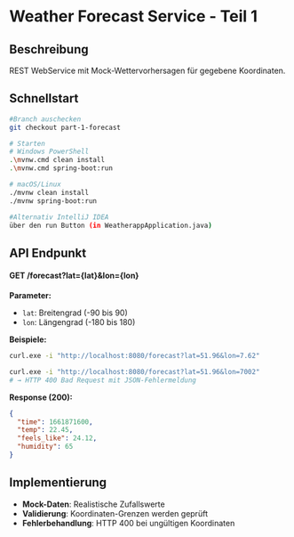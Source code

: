 # Weather Forecast Service - Teil 1

## Beschreibung
REST WebService mit Mock-Wettervorhersagen für gegebene Koordinaten.

## Schnellstart
```bash
#Branch auschecken
git checkout part-1-forecast

# Starten
# Windows PowerShell
.\mvnw.cmd clean install
.\mvnw.cmd spring-boot:run

# macOS/Linux
./mvnw clean install
./mvnw spring-boot:run

#Alternativ IntelliJ IDEA
über den run Button (in WeatherappApplication.java)
```

## API Endpunkt

#### GET /forecast?lat={lat}&lon={lon}
**Parameter:**
- `lat`: Breitengrad (-90 bis 90)
- `lon`: Längengrad (-180 bis 180)

**Beispiele:**
```bash
curl.exe -i "http://localhost:8080/forecast?lat=51.96&lon=7.62"

curl.exe -i "http://localhost:8080/forecast?lat=51.96&lon=7002"
# → HTTP 400 Bad Request mit JSON-Fehlermeldung

```

**Response (200):**
```json
{
  "time": 1661871600,
  "temp": 22.45,
  "feels_like": 24.12,
  "humidity": 65
}
```

## Implementierung
- **Mock-Daten**: Realistische Zufallswerte
- **Validierung**: Koordinaten-Grenzen werden geprüft
- **Fehlerbehandlung**: HTTP 400 bei ungültigen Koordinaten

